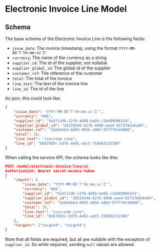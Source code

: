 Electronic Invoice Line Model
=============================

<What it does...>

Schema
------

The base schema of the Electronic Invoice Line is the following fields:

- `issue_date`: The invoice timestamp, using the format `YYYY-MM-DD'T'hh:mm:ss'Z'`
- `currency`: The name of the currency as a string
- `supplier_id`: The id of the supplier, not nullable
- `supplier_global_id`: The global id of the supplier
- `customer_ref`: The reference of the customer
- `total`: The total of the invoice
- `line_text`: The text of the invoice line
- `line_id`: The id of the line

As json, this could look like:

```json
{
    "issue_date": "YYYY-MM-DD'T'hh:mm:ss'Z'",
    "currency": "DKK",
    "supplier_id": "9a3f13db-12f8-4d89-ba94-c34d89906324",
    "supplier_global_id": "265193dd-627b-4896-aee4-82f376da6a84",
    "customer_ref": "2eb0e66d-8d93-405b-a90d-97ff70cb9006",
    "total": 10,
    "line_text": "icecream cone",
    "line_id": "0b678d5c-5d76-4e81-adc5-758963c52388"
}
```

When calling the service API, the schema looks like this:

```json
POST /model/electronic-invoice-line/v1
Authorization: Bearer secret-access-token
{
    "inputs": {
        "issue_date": "YYYY-MM-DD'T'hh:mm:ss'Z'",
        "currency": "DKK",
        "supplier_id": "9a3f13db-12f8-4d89-ba94-c34d89906324",
        "supplier_global_id": "265193dd-627b-4896-aee4-82f376da6a84",
        "customer_ref": "2eb0e66d-8d93-405b-a90d-97ff70cb9006",
        "total": 10,
        "line_text": "icecream cone",
        "line_id": "0b678d5c-5d76-4e81-adc5-758963c52388"
    },
    "targets": ["target0", "target6"]
}
```

Note that all fields are required, but all are nullable with the exception of `supplier_id`. So while required, sending `null` values are allowed.
